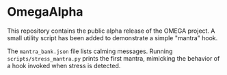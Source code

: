 # OmegaAlpha

This repository contains the public alpha release of the OMEGA project.  A
small utility script has been added to demonstrate a simple "mantra" hook.

The `mantra_bank.json` file lists calming messages.  Running
`scripts/stress_mantra.py` prints the first mantra, mimicking the behavior of a
hook invoked when stress is detected.
